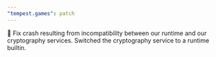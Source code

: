 ```yaml
---
"tempest.games": patch
---
```


🐛 Fix crash resulting from incompatibility between our runtime and our cryptography services. Switched the cryptography service to a runtime builtin.
